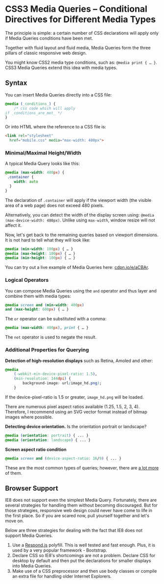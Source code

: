 CSS3 Media Queries – Conditional Directives for Different Media Types
=====================================================================

The principle is simple: a certain number of CSS declarations will apply only if
Media Queries conditions have been met.

Together with fluid layout and fluid media, Media Queries form the three pillars
of classic responsive web design.

You might know CSS2 media type conditions, such as: `@media print { … }`. CSS3
Media Queries extend this idea with media types.

Syntax
------

You can insert Media Queries directly into a CSS file:

```css
@media (_conditions_) {
    /* css code which will apply
if _conditions_are_met_ */
}
```


Or into HTML where the reference to a CSS file is:

```html
<link rel="stylesheet"
  href="mobile.css" media="max-width: 480px">
```


### Minimal/Maximal Height/Width

A typical Media Query looks like this:

```css
@media (max-width: 480px) {
 .container {
    width: auto
  }
}
```

The declaration of `.container` will apply if the viewport width (the visible
area of a web page) does not exceed 480 pixels.

Alternatively, you can detect the width of the display screen using: `@media
(max-device-width: 480px)`. Unlike using `max-width`, window resize will not
affect it.

Now, let's get back to the remaining queries based on viewport dimensions. It is
not hard to tell what they will look like:

```css
@media (min-width: 100px) { … }
@media (max-height: 100px) { … }
@media (min-height: 100px) { … }
```


You can try out a live example of Media Queries here:
[cdpn.io/e/aCBAr](http://cdpn.io/e/aCBAr).

### Logical Operators

You can compose Media Queries using the `and` operator and thus layer and
combine them with media types:

```css
@media screen and (min-width: 400px)
and (max-height: 600px) { … }
```

The `or` operator can be substituted with a comma:

```css
@media (max-width: 400px), print { … }
```

The `not` operator is used to negate the result.

### Additional Properties for Querying

**Detection of high-resolution displays** such as Retina, Amoled and other:

```css
@media
    (-webkit-min-device-pixel-ratio: 1.5),
    (min-resolution: 144dpi) {
        background-image: url(image_hd.png);
    }
```


If the device-pixel-ratio is 1.5 or greater, `image_hd.png` will be loaded.

There are numerous pixel aspect ratios available (1.25, 1.5, 2, 3, 4).
Therefore, I recommend using an SVG vector format instead of bitmap images where
possible.

**Detecting device orientation.** Is the orientation portrait or landscape?

```css
@media (orientation: portrait) { ... }
@media (orientation: landscape) { ... }
```

**Screen aspect ratio condition**

```css
@media screen and (device-aspect-ratio: 16/9) { ... }
```

These are the most common types of queries; however, there are [a lot
more](http://www.opera.com/docs/specs/presto26/css/mediaqueries/) of them.

Browser Support
---------------

IE8 does not support even the simplest Media Query. Fortunately, there are
several strategies for handling them without becoming discouraged. But for those
strategies, responsive web design could never have come to life in the first
place. So if you are scared now, pull yourself together and let's move on.

Below are three strategies for dealing with the fact that IE8 does not support
Media Queries.

1.  Use a [Respond.js](https://github.com/scottjehl/Respond) polyfill. This is
    well tested and fast enough. Plus, it is used by a very popular framework -
    Bootstrap.
2.  Declare CSS so IE8's shortcomings are not a problem. Declare CSS for desktop
    by default and then put the declarations for smaller displays into Media
    Queries.
3.  Make use of a CSS preprocessor and then use body classes or compile an extra
    file for handling older Internet Explorers.
